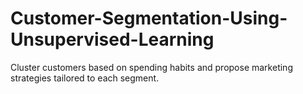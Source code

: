 # Customer-Segmentation-Using-Unsupervised-Learning
Cluster customers based on spending habits and propose marketing strategies tailored to each segment.
